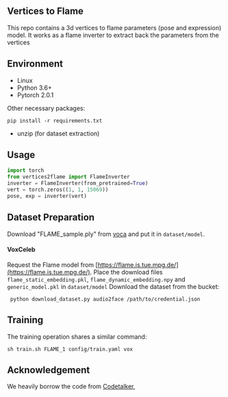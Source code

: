 ## **Vertices to Flame**
This repo contains a 3d vertices to flame parameters (pose and expression) model. It works as a flame inverter to extract back the parameters from the vertices


## **Environment**
- Linux
- Python 3.6+
- Pytorch 2.0.1

Other necessary packages:
```
pip install -r requirements.txt
```
- unzip (for dataset extraction)

## **Usage**
```python
import torch
from vertices2flame import FlameInverter
inverter = FlameInverter(from_pretrained=True)
vert = torch.zeros((1, 1, 15069))
pose, exp = inverter(vert)
```

## **Dataset Preparation**
Download "FLAME_sample.ply" from [voca](https://github.com/TimoBolkart/voca/tree/master/template) and put it in `dataset/model`.

#### VoxCeleb 
Request the Flame model from [https://flame.is.tue.mpg.de/](https://flame.is.tue.mpg.de/). Place the download files `flame_static_embedding.pkl`, `flame_dynamic_embedding.npy` and `generic_model.pkl` in `dataset/model`
Download the dataset from the bucket:
```
 python download_dataset.py audio2face /path/to/credential.json
```

## **Training**

The training operation shares a similar command:
```
sh train.sh FLAME_1 config/train.yaml vox 
```


## **Acknowledgement**
We heavily borrow the code from
[Codetalker]('https://github.com/Doubiiu/CodeTalker'),
